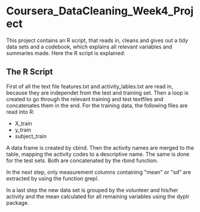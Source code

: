 # Coursera_DataCleaning_Week4_Project

This project contains an R script, that reads in, cleans and gives out a tidy data sets and a codebook, which explains all relevant variables and summaries made. Here the R script is explained:

## The R Script
First of all the text file features.txt and activity_lables.txt are read in, because they are independet from the test and training set. Then a loop is created to go through the relevant training and test textfiles and concatenates them in the end.
For the training data, the following files are read into R:
- X_train
- y_train
- subject_train

A data frame is created by cbind. Then the activity names are merged to the table, mapping the activity codes to a descriptive name.
The same is done for the test sets. Both are concatenated by the rbind function.

In the next step, only measurement columns containing "mean" or "sd" are extracted by using the function grepl.

In a last step the new data set is grouped by the volunteer and his/her activity and the mean calculated for all remaining variables using the dyplr package.


